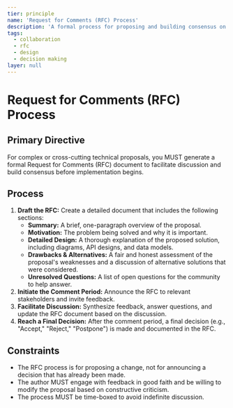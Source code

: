 ```yaml
---
tier: principle
name: 'Request for Comments (RFC) Process'
description: 'A formal process for proposing and building consensus on significant technical changes by inviting feedback from a wide audience.'
tags:
  - collaboration
  - rfc
  - design
  - decision making
layer: null
---
```


# Request for Comments (RFC) Process

## Primary Directive

For complex or cross-cutting technical proposals, you MUST generate a formal Request for Comments (RFC) document to facilitate discussion and build consensus before implementation begins.

## Process

1.  **Draft the RFC:** Create a detailed document that includes the following sections:
    - **Summary:** A brief, one-paragraph overview of the proposal.
    - **Motivation:** The problem being solved and why it is important.
    - **Detailed Design:** A thorough explanation of the proposed solution, including diagrams, API designs, and data models.
    - **Drawbacks & Alternatives:** A fair and honest assessment of the proposal's weaknesses and a discussion of alternative solutions that were considered.
    - **Unresolved Questions:** A list of open questions for the community to help answer.
2.  **Initiate the Comment Period:** Announce the RFC to relevant stakeholders and invite feedback.
3.  **Facilitate Discussion:** Synthesize feedback, answer questions, and update the RFC document based on the discussion.
4.  **Reach a Final Decision:** After the comment period, a final decision (e.g., "Accept," "Reject," "Postpone") is made and documented in the RFC.

## Constraints

- The RFC process is for proposing a change, not for announcing a decision that has already been made.
- The author MUST engage with feedback in good faith and be willing to modify the proposal based on constructive criticism.
- The process MUST be time-boxed to avoid indefinite discussion.
